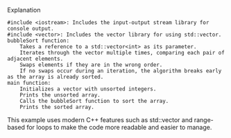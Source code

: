 Explanation

    #include <iostream>: Includes the input-output stream library for console output.
    #include <vector>: Includes the vector library for using std::vector.
    bubbleSort function:
        Takes a reference to a std::vector<int> as its parameter.
        Iterates through the vector multiple times, comparing each pair of adjacent elements.
        Swaps elements if they are in the wrong order.
        If no swaps occur during an iteration, the algorithm breaks early as the array is already sorted.
    main function:
        Initializes a vector with unsorted integers.
        Prints the unsorted array.
        Calls the bubbleSort function to sort the array.
        Prints the sorted array.

This example uses modern C++ features such as std::vector and range-based for loops to make the code more readable and easier to manage.